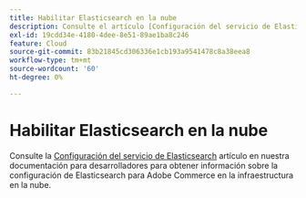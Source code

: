 ```yaml
---
title: Habilitar Elasticsearch en la nube
description: Consulte el artículo [Configuración del servicio de Elasticsearch](https://devdocs.magento.com/guides/v2.3/cloud/project/project-conf-files_services-elastic.html#elasticsearch-software-compatibility) en nuestra documentación para desarrolladores para obtener información sobre la configuración de Elasticsearch para Adobe Commerce en la infraestructura en la nube.
exl-id: 19cdd34e-4180-4dee-8e51-89ae1ba8c246
feature: Cloud
source-git-commit: 83b21845cd306336e1cb193a9541478c8a38eea8
workflow-type: tm+mt
source-wordcount: '60'
ht-degree: 0%

---
```


# Habilitar Elasticsearch en la nube

Consulte la [Configuración del servicio de Elasticsearch](https://devdocs.magento.com/guides/v2.3/cloud/project/project-conf-files_services-elastic.html#elasticsearch-software-compatibility) artículo en nuestra documentación para desarrolladores para obtener información sobre la configuración de Elasticsearch para Adobe Commerce en la infraestructura en la nube.
